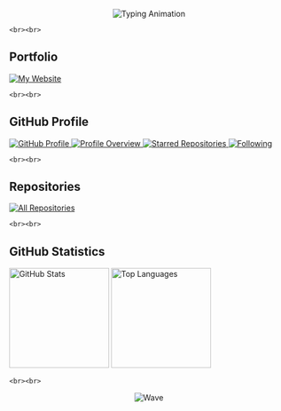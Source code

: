 <div align="center">

<br><br>

<img src="https://readme-typing-svg.demolab.com?font=Fira+Code&size=28&duration=2500&pause=3000&color=6366F1&center=true&vCenter=true&width=700&lines=Hi+there%2C+I'm+qqpmzz+👋;Welcome+to+my+GitHub+Profile!;Let's+build+something+amazing!;Passionate+Developer+💻;Always+Learning+New+Things+📚&repeat=true&typeSpeed=80&deleteSpeed=30" alt="Typing Animation" />

</div>

`<br><br>`

## Portfolio

<a href="https://qqpmzz.github.io/" target="_blank">
<img src="https://img.shields.io/badge/Visit_My_Website-qqpmzz.github.io-FF6B6B?style=for-the-badge&logo=safari&logoColor=white&labelColor=1a1a1a" alt="My Website" />
</a>

`<br><br>`

## GitHub Profile

<a href="https://github.com/qqpmzz" target="_blank">
<img src="https://img.shields.io/badge/GitHub_Profile-qqpmzz-4ECDC4?style=for-the-badge&logo=github&logoColor=white&labelColor=1a1a1a" alt="GitHub Profile" />
</a>

<a href="https://github.com/qqpmzz" target="_blank">
<img src="https://img.shields.io/badge/Profile_Overview-2E8B57?style=flat-square&logoColor=white" alt="Profile Overview" />
</a>
<a href="https://github.com/qqpmzz?tab=stars" target="_blank">
<img src="https://img.shields.io/badge/Starred_Repos-FFD700?style=flat-square&logoColor=white" alt="Starred Repositories" />
</a>
<a href="https://github.com/qqpmzz?tab=following" target="_blank">
<img src="https://img.shields.io/badge/Following-6A5ACD?style=flat-square&logoColor=white" alt="Following" />
</a>

`<br><br>`

## Repositories

<a href="https://github.com/qqpmzz?tab=repositories" target="_blank">
<img src="https://img.shields.io/badge/All_Repositories-Browse_My_Code-45B7D1?style=for-the-badge&logo=git&logoColor=white&labelColor=1a1a1a" alt="All Repositories" />
</a>

`<br><br>`

## GitHub Statistics

<p align="left">
<img height="180em" src="https://github-readme-stats.vercel.app/api?username=qqpmzz&show_icons=true&theme=tokyonight&hide_border=true&bg_color=0D1117&title_color=6366F1&icon_color=FF6B6B&text_color=C9D1D9" alt="GitHub Stats" />
<img height="180em" src="https://github-readme-stats.vercel.app/api/top-langs/?username=qqpmzz&layout=compact&theme=tokyonight&hide_border=true&bg_color=0D1117&title_color=6366F1&text_color=C9D1D9" alt="Top Languages" />
</p>

`<br><br>`

<div align="center">

![Wave](https://raw.githubusercontent.com/mayhemantt/mayhemantt/Update/svg/Bottom.svg)

</div>

<!--
**qqpmzz/qqpmzz** is a ✨ _special_ ✨ repository because its `README.md` (this file) appears on your GitHub profile.
-->
